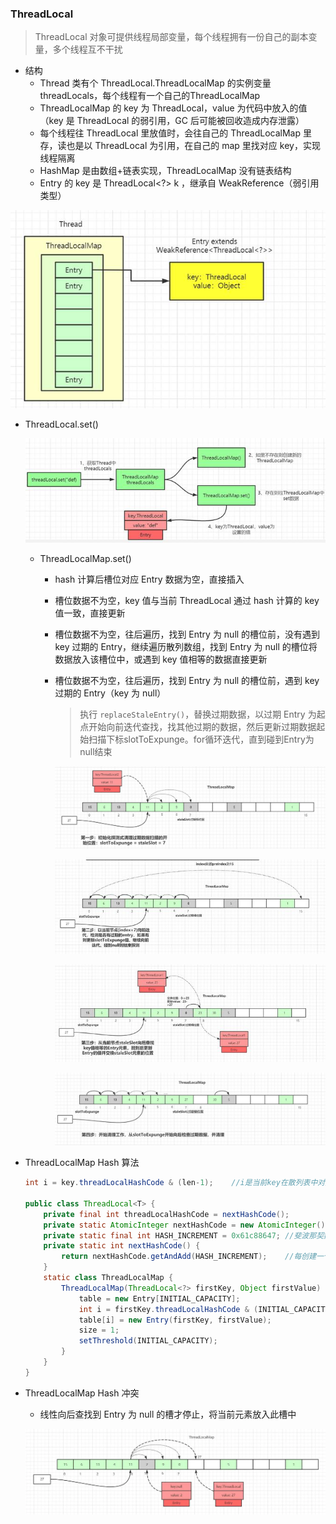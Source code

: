 ### ThreadLocal

> ThreadLocal 对象可提供线程局部变量，每个线程拥有一份自己的副本变量，多个线程互不干扰

- 结构
  - Thread 类有个 ThreadLocal.ThreadLocalMap 的实例变量 threadLocals，每个线程有一个自己的ThreadLocalMap
  - ThreadLocalMap 的 key 为 ThreadLocal，value 为代码中放入的值（key 是 ThreadLocal 的弱引用，GC 后可能被回收造成内存泄露）
  - 每个线程往 ThreadLocal 里放值时，会往自己的 ThreadLocalMap 里存，读也是以 ThreadLocal 为引用，在自己的 map 里找对应 key，实现线程隔离
  - HashMap 是由数组+链表实现，ThreadLocalMap 没有链表结构
  - Entry 的 key 是 ThreadLocal<?> k ，继承自 WeakReference（弱引用类型）

<img src="图片.assets\ThreadLocal_数据结构.jpg" alt="ThreadLocal_数据结构" style="zoom:80%;" />

- ThreadLocal.set()

  ![ThreadLocal_set](图片.assets\ThreadLocal_set.jpg)

  - ThreadLocalMap.set()

    - hash 计算后槽位对应 Entry 数据为空，直接插入

    - 槽位数据不为空，key 值与当前 ThreadLocal 通过 hash 计算的 key 值一致，直接更新

    - 槽位数据不为空，往后遍历，找到 Entry 为 null 的槽位前，没有遇到 key 过期的 Entry，继续遍历散列数组，找到 Entry 为 null 的槽位将数据放入该槽位中，或遇到 key  值相等的数据直接更新

    - 槽位数据不为空，往后遍历，找到 Entry 为 null 的槽位前，遇到 key 过期的 Entry（key 为 null）

      > 执行 `replaceStaleEntry()`，替换过期数据，以过期 Entry 为起点开始向前迭代查找，找其他过期的数据，然后更新过期数据起始扫描下标slotToExpunge。for循环迭代，直到碰到Entry为null结束

      ![ThreadLocal_过期数据替换1](图片.assets\ThreadLocal_过期数据替换1.jpg)

      ![ThreadLocal_过期数据替换2](图片.assets\ThreadLocal_过期数据替换2.jpg)

      ![ThreadLocal_过期数据替换3](图片.assets\ThreadLocal_过期数据替换3.jpg)

      ![ThreadLocal_过期数据替换4](图片.assets\ThreadLocal_过期数据替换4.jpg)

- ThreadLocalMap Hash 算法

  ```java
  int i = key.threadLocalHashCode & (len-1);	//i是当前key在散列表中对应数组下标
  
  public class ThreadLocal<T> {
      private final int threadLocalHashCode = nextHashCode();
      private static AtomicInteger nextHashCode = new AtomicInteger();
      private static final int HASH_INCREMENT = 0x61c88647;	//斐波那契数/黄金分割数，使hash分布均匀
      private static int nextHashCode() {
          return nextHashCode.getAndAdd(HASH_INCREMENT);	//每创建一个ThreadLocal对象，就增长0x61c88647
      }
      static class ThreadLocalMap {
          ThreadLocalMap(ThreadLocal<?> firstKey, Object firstValue) {
              table = new Entry[INITIAL_CAPACITY];
              int i = firstKey.threadLocalHashCode & (INITIAL_CAPACITY - 1);
              table[i] = new Entry(firstKey, firstValue);
              size = 1;
              setThreshold(INITIAL_CAPACITY);
          }
      }
  }
  ```

- ThreadLocalMap Hash 冲突

  - 线性向后查找到 Entry 为 null 的槽才停止，将当前元素放入此槽中

  ![ThreadLocal_hash冲突](图片.assets\ThreadLocal_hash冲突.jpg)

  